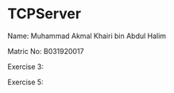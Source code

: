 # TCPServer

Name: Muhammad Akmal Khairi bin Abdul Halim

Matric No: B031920017

Exercise 3:

Exercise 5:
